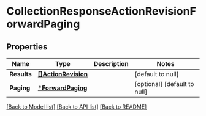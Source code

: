 # CollectionResponseActionRevisionForwardPaging

## Properties
Name | Type | Description | Notes
------------ | ------------- | ------------- | -------------
**Results** | [**[]ActionRevision**](ActionRevision.md) |  | [default to null]
**Paging** | [***ForwardPaging**](ForwardPaging.md) |  | [optional] [default to null]

[[Back to Model list]](../README.md#documentation-for-models) [[Back to API list]](../README.md#documentation-for-api-endpoints) [[Back to README]](../README.md)

